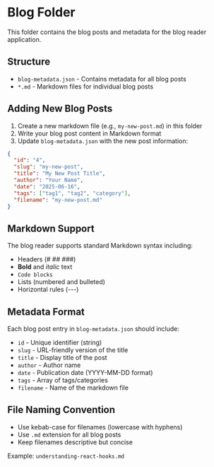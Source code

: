 # Blog Folder

This folder contains the blog posts and metadata for the blog reader application.

## Structure

- `blog-metadata.json` - Contains metadata for all blog posts
- `*.md` - Markdown files for individual blog posts

## Adding New Blog Posts

1. Create a new markdown file (e.g., `my-new-post.md`) in this folder
2. Write your blog post content in Markdown format
3. Update `blog-metadata.json` with the new post information:

```json
{
  "id": "4",
  "slug": "my-new-post",
  "title": "My New Post Title",
  "author": "Your Name",
  "date": "2025-06-16",
  "tags": ["tag1", "tag2", "category"],
  "filename": "my-new-post.md"
}
```

## Markdown Support

The blog reader supports standard Markdown syntax including:

- Headers (# ## ###)
- **Bold** and *italic* text
- `Code blocks`
- Lists (numbered and bulleted)
- Horizontal rules (---)

## Metadata Format

Each blog post entry in `blog-metadata.json` should include:

- `id` - Unique identifier (string)
- `slug` - URL-friendly version of the title
- `title` - Display title of the post
- `author` - Author name
- `date` - Publication date (YYYY-MM-DD format)
- `tags` - Array of tags/categories
- `filename` - Name of the markdown file

## File Naming Convention

- Use kebab-case for filenames (lowercase with hyphens)
- Use `.md` extension for all blog posts
- Keep filenames descriptive but concise

Example: `understanding-react-hooks.md` 
